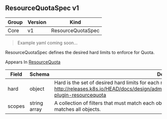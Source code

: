 ## ResourceQuotaSpec v1

Group        | Version     | Kind
------------ | ---------- | -----------
Core | v1 | ResourceQuotaSpec

> Example yaml coming soon...



ResourceQuotaSpec defines the desired hard limits to enforce for Quota.

<aside class="notice">
Appears In  <a href="#resourcequota-v1">ResourceQuota</a> </aside>

Field        | Schema     | Description
------------ | ---------- | -----------
hard | object | Hard is the set of desired hard limits for each named resource. More info: http://releases.k8s.io/HEAD/docs/design/admission_control_resource_quota.md#admissioncontrol-plugin-resourcequota
scopes | string array | A collection of filters that must match each object tracked by a quota. If not specified, the quota matches all objects.

